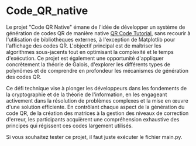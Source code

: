 # Code_QR_native


Le projet "Code QR Native" émane de l'idée de développer un système de génération de codes QR de manière native [QR Code Tutorial](https://www.thonky.com/qr-code-tutorial/introduction), sans recourir à l'utilisation de bibliothèques externes, à l'exception de Matplotlib pour l'affichage des codes QR. L'objectif principal est de maîtriser les algorithmes sous-jacents tout en optimisant la complexité et le temps d'exécution. Ce projet est également une opportunité d'appliquer concrètement la théorie de Galois, d'explorer les différents types de polynômes et de comprendre en profondeur les mécanismes de génération des codes QR.

Ce défi technique vise à plonger les développeurs dans les fondements de la cryptographie et de la théorie de l'information, en les engageant activement dans la résolution de problèmes complexes et la mise en œuvre d'une solution efficiente. En contrôlant chaque aspect de la génération du code QR, de la création des matrices à la gestion des niveaux de correction d'erreur, les participants acquièrent une compréhension exhaustive des principes qui régissent ces codes largement utilisés.

Si vous souhaitez tester ce projet, il faut juste exécuter le fichier main.py.

